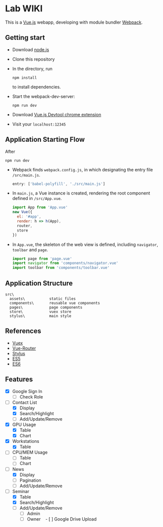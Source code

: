 # Lab WIKI

This is a [Vue.js](https://vuejs.org/) webapp, developing with module bundler [Webpack](https://webpack.js.org/).


## Getting start

- Download [node.js](https://nodejs.org/en/)

- Clone this repository

- In the directory, run
  ```
  npm install
  ```
  to install dependencies.

- Start the webpack-dev-server:
  ```
  npm run dev
  ```
  
- Download [Vue.js Devtool chrome extension](https://chrome.google.com/webstore/detail/vuejs-devtools/nhdogjmejiglipccpnnnanhbledajbpd)

- Visit your `localhost:12345`


## Application Starting Flow

After

```
npm run dev
```

- Webpack finds `webpack.config.js`, in which designating the entry file `/src/main.js`.
  ```javascript
  entry: ['babel-polyfill', './src/main.js']
  ```
  

- In `main.js`, a Vue instance is created, rendering the root component defined in `/src/App.vue`.
  ```javascript
  import App from 'App.vue'
  new Vue({
    el: '#app',
    render: h => h(App),
    router,
    store
  })
  ```

- In `App.vue`, the skeleton of the web view is defined, including `navigator`, `toolbar` and `page`.
  ```javascript
  import page from 'page.vue'
  import navigator from 'components/navigator.vue'
  import toolbar from 'components/toolbar.vue'
  ```
  
  
## Application Structure

```
src\
  assets\           static files
  components\       reusable vue components
  pages\            page components
  store\            vuex store
  stylus\           main style
```


## References

- [Vuex](https://vuex.vuejs.org/)
- [Vue-Router](https://router.vuejs.org/)
- [Stylus](http://stylus-lang.com/)
- [ES5](http://babeljs.io/learn-es2015/)
- [ES6](http://es6-features.org/)


## Features

- [x] Google Sign In
  - [ ] Check Role
- [ ] Contact List
  - [x] Display
  - [x] Search/Highlight
  - [ ] Add/Update/Remove
- [x] GPU Usage
  - [x] Table
  - [x] Chart
- [x] Workstations
  - [x] Table
- [ ] CPU/MEM Usage
  - [ ] Table
  - [ ] Chart
- [ ] News
  - [x] Display
  - [ ] Pagination
  - [ ] Add/Update/Remove
- [ ] Seminar
  - [x] Table
  - [x] Search/Highlight
  - [ ] Add/Update/Remove
    - [ ] Admin
    - [ ] Owner
    - [ ] Google Drive Upload
